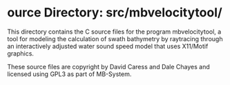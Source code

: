 # ource Directory: src/mbvelocitytool/

This directory contains the C source files for the program mbvelocitytool, a
tool for modeling the calculation of swath bathymetry by raytracing through an
interactively adjusted water sound speed model that uses X11/Motif graphics.

These source files are copyright by David Caress and Dale Chayes and licensed
using GPL3 as part of MB-System.

